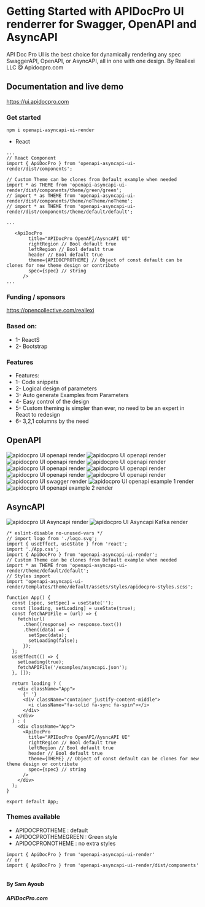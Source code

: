 # Getting Started with APIDocPro UI renderrer for Swagger, OpenAPI and AsyncAPI

API Doc Pro UI is the best choice for dynamically rendering any spec SwaggerAPI, OpenAPI, or AsyncAPI, all in one with one design. By Reallexi LLC @ Apidocpro.com

## Documentation and live demo
https://ui.apidocpro.com

### Get started

```
npm i openapi-asyncapi-ui-render
```

- React

```
...
// React Component
import { ApiDocPro } from 'openapi-asyncapi-ui-render/dist/components';

// Custom Theme can be clones from Default example when needed
import * as THEME from 'openapi-asyncapi-ui-render/dist/components/theme/green/green';
// import * as THEME from 'openapi-asyncapi-ui-render/dist/components/theme/noTheme/noTheme';
// import * as THEME from 'openapi-asyncapi-ui-render/dist/components/theme/default/default';

...

   <ApiDocPro
        title="APIDocPro OpenAPI/AysncAPI UI"
        rightRegion // Bool default true
        leftRegion // Bool default true
        header // Bool default true
        theme={APIDOCPROTHEME} // Object of const default can be clones for new theme design or contribute
        spec={spec} // string
      />
...
```

### Funding / sponsors

https://opencollective.com/reallexi

### Based on:

- 1- ReactS
- 2- Bootstrap

### Features

- Features:
- 1- Code snippets
- 2- Logical design of parameters
- 3- Auto generate Examples from Parameters
- 4- Easy control of the design
- 5- Custom theming is simpler than ever, no need to be an expert in React to redesign
- 6- 3,2,1 columns by the need

## OpenAPI

![apidocpro UI openapi render](https://github.com/ddkits/apidocpro-openapi-ui-render/raw/main/screenshots/APIDocpro-UIat%2010.17.25%20PM.png)
![apidocpro UI openapi render](https://github.com/ddkits/apidocpro-openapi-ui-render/raw/main/screenshots/APIDocpro-UIat%2010.17.43%20PM.png)
![apidocpro UI openapi render](https://github.com/ddkits/apidocpro-openapi-ui-render/raw/main/screenshots/APIDocpro-UIat%2010.17.53%20PM.png)
![apidocpro UI openapi render](https://github.com/ddkits/apidocpro-openapi-ui-render/raw/main/screenshots/APIDocpro-UIat%2010.17.58%20PM.png)
![apidocpro UI openapi render](https://github.com/ddkits/apidocpro-openapi-ui-render/raw/main/screenshots/APIDocpro-UIat%2010.18.04%20PM.png)
![apidocpro UI openapi render](https://github.com/ddkits/apidocpro-openapi-ui-render/raw/main/screenshots/APIDocpro-UIat%2010.18.21%20PM.png)
![apidocpro UI openapi render](https://github.com/ddkits/apidocpro-openapi-ui-render/raw/main/screenshots/APIDocpro-UIat%2010.18.43%20PM.png)
![apidocpro UI openapi render](https://github.com/ddkits/apidocpro-openapi-ui-render/raw/main/screenshots/APIDocpro-UIat%2010.19.00%20PM.png)
![apidocpro UI swagger render](https://github.com/ddkits/apidocpro-openapi-ui-render/raw/main/screenshots/swagger.png)
![apidocpro UI openapi example 1 render](https://github.com/ddkits/apidocpro-openapi-ui-render/raw/main/screenshots/example2.png)
![apidocpro UI openapi example 2 render](https://github.com/ddkits/apidocpro-openapi-ui-render/raw/main/screenshots/example1.png)

## AsyncAPI

![apidocpro UI Asyncapi render](https://github.com/ddkits/apidocpro-openapi-ui-render/raw/main/screenshots/asyncapi1.png)
![apidocpro UI Asyncapi Kafka render](https://github.com/ddkits/apidocpro-openapi-ui-render/raw/main/screenshots/kafka-asyncapi.png)

```
/* eslint-disable no-unused-vars */
// import logo from './logo.svg';
import { useEffect, useState } from 'react';
import './App.css';
import { ApiDocPro } from 'openapi-asyncapi-ui-render';
// Custom Theme can be clones from Default example when needed
import * as THEME from 'openapi-asyncapi-ui-render/theme/default/default';
// Styles import
import 'openapi-asyncapi-ui-render/templates/theme/default/assets/styles/apidocpro-styles.scss';

function App() {
  const [spec, setSpec] = useState('');
  const [loading, setLoading] = useState(true);
  const fetchAPIFile = (url) => {
    fetch(url)
      .then((response) => response.text())
      .then((data) => {
        setSpec(data);
        setLoading(false);
      });
  };
  useEffect(() => {
    setLoading(true);
    fetchAPIFile('/examples/asyncapi.json');
  }, []);

  return loading ? (
    <div className="App">
      {' '}
      <div className="container justify-content-middle">
        <i className="fa-solid fa-sync fa-spin"></i>
      </div>
    </div>
  ) : (
    <div className="App">
      <ApiDocPro
        title="APIDocPro OpenAPI/AysncAPI UI"
        rightRegion // Bool default true
        leftRegion // Bool default true
        header // Bool default true
        theme={THEME} // Object of const default can be clones for new theme design or contribute
        spec={spec} // string
      />
    </div>
  );
}

export default App;

```
### Themes available
- APIDOCPROTHEME : default
- APIDOCPROTHEMEGREEN : Green style
- APIDOCPRONOTHEME : no extra styles

```
import { ApiDocPro } from 'openapi-asyncapi-ui-render'
// or
import { ApiDocPro } from 'openapi-asyncapi-ui-render/dist/components'


```



#### By Sam Ayoub

##### APIDocPro.com
